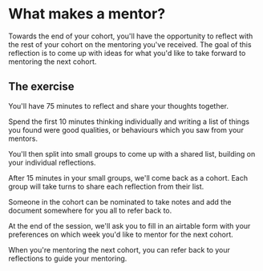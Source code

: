 # What makes a mentor?

Towards the end of your cohort, you'll have the opportunity to reflect with the rest of your cohort on the mentoring you've received. The goal of this reflection is to come up with ideas for what you'd like to take forward to mentoring the next cohort.

## The exercise

You'll have 75 minutes to reflect and share your thoughts together.

Spend the first 10 minutes thinking individually and writing a list of things you found were good qualities, or behaviours which you saw from your mentors.

You'll then split into small groups to come up with a shared list, building on your individual reflections.

After 15 minutes in your small groups, we'll come back as a cohort. Each group will take turns to share each reflection from their list.

Someone in the cohort can be nominated to take notes and add the document somewhere for you all to refer back to.

At the end of the session, we'll ask you to fill in an airtable form with your preferences on which week you'd like to mentor for the next cohort.

When you're mentoring the next cohort, you can refer back to your reflections to guide your mentoring.
